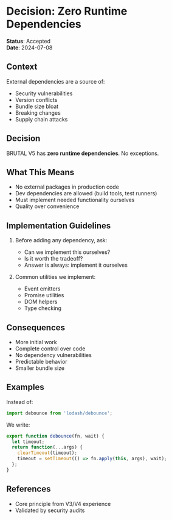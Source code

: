 # Decision: Zero Runtime Dependencies

**Status**: Accepted  
**Date**: 2024-07-08

## Context

External dependencies are a source of:
- Security vulnerabilities
- Version conflicts  
- Bundle size bloat
- Breaking changes
- Supply chain attacks

## Decision

BRUTAL V5 has **zero runtime dependencies**. No exceptions.

## What This Means

- No external packages in production code
- Dev dependencies are allowed (build tools, test runners)
- Must implement needed functionality ourselves
- Quality over convenience

## Implementation Guidelines

1. Before adding any dependency, ask:
   - Can we implement this ourselves?
   - Is it worth the tradeoff?
   - Answer is always: implement it ourselves

2. Common utilities we implement:
   - Event emitters
   - Promise utilities
   - DOM helpers
   - Type checking

## Consequences

- More initial work
- Complete control over code
- No dependency vulnerabilities
- Predictable behavior
- Smaller bundle size

## Examples

Instead of:
```javascript
import debounce from 'lodash/debounce';
```

We write:
```javascript
export function debounce(fn, wait) {
  let timeout;
  return function(...args) {
    clearTimeout(timeout);
    timeout = setTimeout(() => fn.apply(this, args), wait);
  };
}
```

## References

- Core principle from V3/V4 experience
- Validated by security audits